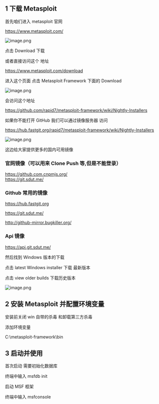 ## 1 下载 Metasploit

 首先咱们进入 metasploit 官网

https://www.metasploit.com/

![image.png](https://fynotefile.oss-cn-zhangjiakou.aliyuncs.com/fynote/1985/1639970354000/de0dfa24cf144e319e9817208d796e67.png)

点击 Download 下载

或者直接访问这个 地址

https://www.metasploit.com/download

进入这个页面 点击 Metasploit Framework 下面的 Download

![image.png](https://fynotefile.oss-cn-zhangjiakou.aliyuncs.com/fynote/1985/1639970354000/40c70142eedd4ee7b6a132a84426dd1f.png)

会访问这个地址

https://github.com/rapid7/metasploit-framework/wiki/Nightly-Installers

如果你不能打开 GitHub 我们可以通过镜像服务器 访问

https://hub.fastgit.org/rapid7/metasploit-framework/wiki/Nightly-Installers

![image.png](https://fynotefile.oss-cn-zhangjiakou.aliyuncs.com/fynote/1985/1639970354000/a6096a53fc0f411fa7d4a1ecb32bea1a.png)

这边给大家提供更多的国内可用镜像

### 官网镜像（可以用来 Clone Push 等,但是不能登录）

https://github.com.cnpmjs.org/  
https://git.sdut.me/

### Github 常用的镜像

https://hub.fastgit.org

https://git.sdut.me/

http://github-mirror.bugkiller.org/  

### Api 镜像

https://api.git.sdut.me/

然后找到 Windows 版本的下载

点击 latest Windows installer 下载 最新版本

点击 view older builds 下载历史版本

![image.png](https://fynotefile.oss-cn-zhangjiakou.aliyuncs.com/fynote/1985/1639970354000/cd3b851b93854b55b549028fa9fb61f9.png)

## 2 安装 Metasploit 并配置环境变量

安装前关闭 win 自带的杀毒 和卸载第三方杀毒

添加环境变量

C:\metasploit-framework\bin

## 3 启动并使用

首次启动 需要初始化数据库

终端中输入 msfdb init

启动 MSF 框架

终端中输入 msfconsole

